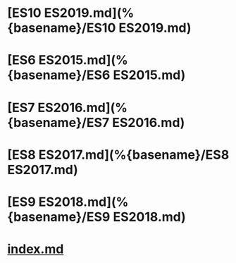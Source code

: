 # [ES10 ES2019.md](%{basename}/ES10 ES2019.md)

# [ES6 ES2015.md](%{basename}/ES6 ES2015.md)

# [ES7  ES2016.md](%{basename}/ES7  ES2016.md)

# [ES8  ES2017.md](%{basename}/ES8  ES2017.md)

# [ES9 ES2018.md](%{basename}/ES9 ES2018.md)

# [index.md](%{basename}/index.md)

